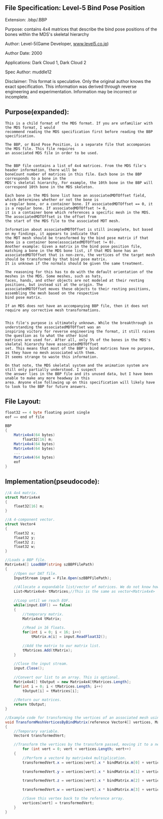 File Specification:		Level-5 Bind Pose Position
------------------------------------------------------------------------------------------------

Extension:			.bbp/.BBP

Purpose:			contains 4x4 matrices that describe the bind pose positions of the bones within the MDS's skeletal hierarchy

Author:				Level-5(Game Developer, www.level5.co.jp)

Author Date:			2000

Applications:			Dark Cloud 1, Dark Cloud 2

Spec Author:			muddle12

Disclaimer:			This format is speculative. Only the original author knows the exact specification.
	This information was derived through reverse engineering and experimentation. Information may be incorrect or	
	incomplete.

Purpose(expanded):
------------------------------------------------------------------------------------------------

	This is a child format of the MDS format. If you are unfamiliar with the MDS format, I would 
	recommend reading the MDS specification first before reading the BBP specification.

	The BBP, or Bind Pose Position, is a separate file that accompanies the MDS file. This file requires
	an associated MDS file in order to be used.
	
	
	The BBP file contains a list of 4x4 matrices. From the MDS file's header information, there will be 
	boneCount number of matrices in this file. Each bone in the BBP corresponds to a bone in the 
	MDS's skeletal hierarchy, For example, the 10th bone in the BBP will correspond 10th bone in the MDS skeleton.
	
	Each bone in the MDS bone list have an associatedMDTOffset field, which determines whether or not the bone is
	a regular bone, or a container bone. If associatedMDTOffset == 0, it is a regular bone. If associatedMDTOffset != 0,
	it is a container bone which references a specific mesh in the MDS. The associatedMDTOffset is the offset from
	the start of the MDS file to the associated MDT mesh.
	
	Information about associatedMDTOffset is still incomplete, but based on my findings, it appears to indicate that
	the MDT mesh should be transformed by the bind pose matrix if that bone is a container bone(associatedMDTOffset != 0).
	Another example: Given a matrix in the bind pose position file, matching a bone in the MDS bone list, if that MDS bone has an 
	associatedMDTOffset that is non-zero, the vertices of the target mesh should be transformed by that bind pose matrix.
	It is unknown if the normals should be given the same treatment.
	
	The reasoning for this has to do with the default orientation of the meshes in the MDS. Some meshes, such as hats, 
	faces, hands, and other objects are not modeled at their resting positions, but instead sit at the origin. The
	associatedMDTOffset moves these objects to their resting positions, assembling the mesh based on the respective
	bind pose matrix.
	
	If an MDS does not have an accompanying BBP file, then it does not require any corrective mesh transformations.
	
	
	This file's purpose is ultimately unknown. While the breakthrough in understanding the associatedMDTOffset was an
	inspiring victory for reverse engineering the format, it still raises the question as to what the other bind 
	matrices are used for. After all, only 5% of the bones in the MDS's skeletal hierarchy have associatedMDTOffset 
	set. This means that most of the BBP's bind matrices have no purpose, as they have no mesh associated with them. 
	It seems strange to waste this information.
	
	On that note, the MDS skeletal system and the animation system are still only partially understood. I suspect
	the answer lies in the BBP file and its unused data, but I have been unable to make any more headway in this
	area. Anyone else following up on this specification will likely have to look to the BBP for future answers.

File Layout:
---------------------------
```cs
float32 == 4 byte floating point single
eof == end of file

BBP
{
	Matrix4x4(64 bytes)
		float32[16] m;
	Matrix4x4(64 bytes)
	Matrix4x4(64 bytes)
	...
	Matrix4x4(64 bytes)
	eof
}
```

Implementation(pseudocode):
---------------------------
```cs
//A 4x4 matrix.
struct Matrix4x4
{
	float32[16] m;
}

//A 4-component vector.
struct Vector4
{
	float32 x;
	float32 y;
	float32 z;
	float32 w;
}

//Loads a BBP file.
Matrix4x4[] LoadBBP(string szBBPFilePath)
{
	//Open our DAT file.
	InputStream input = File.Open(szBBPFilePath);
	
	//Allocate a expandable list/vector of matrices. We do not know how many matrices there will be.
	List<Matrix4x4> tMatrices;//This is the same as vector<Matrix4x4>
	
	//Loop until we reach EOF.
	while(input.EOF() == false)
	{
		//temporary matrix.
		Matrix4x4 tMatrix;
		
		//Read in 16 floats.
		for(int i = 0; i < 16; i++)
			tMatrix.m[i] = input.ReadFloat32();
			
		//Add the matrix to our matrix list.
		tMatrices.Add(tMatrix);
	}
	
	//Close the input stream.
	input.Close();
	
	//Convert our list to an array. This is optional.
	Matrix4x4[] tOutput = new Matrix4x4[tMatrices.Length];
	for(int i = 0; i < tMatrices.Length; i++)
		tOutput[i] = tMatrices[i];
		
	//Return our matrices.
	return tOutput;
}

//Example code for transforming the vertices of an associated mesh using the respective bind matrix.
void TransformMeshVerticesByBindMatrix(reference Vector4[] vertices, Matrix4x4 bindMatrix)
{
	//Temporary variable.
	Vector4 transformedVert;

	//Transform the vertices by the transform passed, moving it to a new position in 3d space.
    	for (int vert = 0; vert < vertices.Length; vert++)
	{
		//Perform a vector4 by matrix4x4 multiplication.	 
		transformedVert.x = vertices[vert].x * bindMatrix.m[0] + vertices[vert].y * bindMatrix.m[4] + vertices[vert].z * bindMatrix.m[8] + vertices[vert].w * bindMatrix.m[12];
		
		transformedVert.y = vertices[vert].x * bindMatrix.m[1] + vertices[vert].y * bindMatrix.m[5] + vertices[vert].z * bindMatrix.m[9] + vertices[vert].w * bindMatrix.m[13];
		
		transformedVert.z = vertices[vert].x * bindMatrix.m[2] + vertices[vert].y * bindMatrix.m[6] + vertices[vert].z * bindMatrix.m[10] + vertices[vert].w * bindMatrix.m[14];
		
		transformedVert.w = vertices[vert].x * bindMatrix.m[3] + vertices[vert].y * bindMatrix.m[7] + vertices[vert].z * bindMatrix.m[11] + vertices[vert].w * bindMatrix.m[15];

		//Save this vertex back to the reference array.
		vertices[vert] = transformedVert;
	}
}
```
